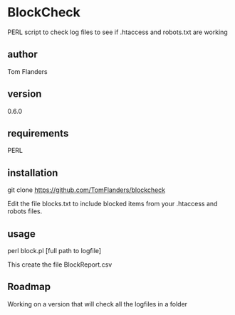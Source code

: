 
# BlockCheck
PERL script to check log files to see if .htaccess and robots.txt are working

## author
Tom Flanders

## version
0.6.0

## requirements
PERL

## installation
git clone https://github.com/TomFlanders/blockcheck

Edit the file blocks.txt to include blocked items from your .htaccess and robots files.

## usage
perl block.pl [full path to logfile]

This create the file BlockReport.csv

## Roadmap
Working on a version that will check all the logfiles in a folder
